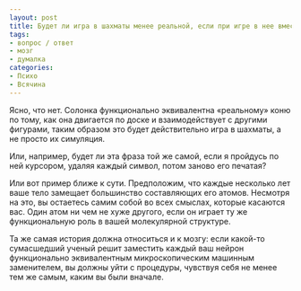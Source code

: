 ```yaml
---
layout: post
title: Будет ли игра в шахматы менее реальной, если при игре в нее вместо коней поставить солонки?
tags:
- вопрос / ответ
- мозг
- думалка
categories:
- Психо
- Всячина
---
```

<article>Ясно, что нет.
Солонка функционально эквивалентна «реальному» коню по тому, как она двигается по доске и взаимодействует с другими фигурами, таким образом это будет действительно игра в шахматы, а не просто их симуляция.

Или, например, будет ли эта фраза той же самой, если я пройдусь по ней курсором, удаляя каждый символ, потом заново его печатая?

Или вот пример ближе к сути.
Предположим, что каждые несколько лет ваше тело замещает большинство составляющих его атомов. Несмотря на это, вы остаетесь самим собой во всех смыслах, которые касаются вас. Один атом ни чем не хуже другого, если он играет ту же функциональную роль в вашей молекулярной структуре. 

Та же самая история должна относиться и к мозгу: если какой-то сумасшедший ученый решит заместить каждый ваш нейрон функционально эквивалентным микроскопическим машинным заменителем, вы должны уйти с процедуры, чувствуя себя не менее тем же самым, каким вы были вначале.
</article>